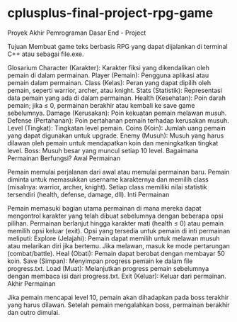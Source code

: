 # cplusplus-final-project-rpg-game

Proyek Akhir Pemrograman Dasar
End - Project

Tujuan
Membuat game teks berbasis RPG yang dapat dijalankan di terminal C++ atau sebagai file.exe.

Glosarium
Character (Karakter): Karakter fiksi yang dikendalikan oleh pemain di dalam permainan.
Player (Pemain): Pengguna aplikasi atau pemain dalam permainan.
Class (Kelas): Peran yang dapat dipilih oleh pemain, seperti warrior, archer, atau knight.
Stats (Statistik): Representasi data pemain yang ada di dalam permainan.
Health (Kesehatan): Poin darah pemain; jika ≤ 0, permainan berakhir atau kembali ke save game sebelumnya.
Damage (Kerusakan): Poin kekuatan pemain melawan musuh.
Defense (Pertahanan): Poin pertahanan pemain terhadap kerusakan musuh.
Level (Tingkat): Tingkatan level pemain.
Coins (Koin): Jumlah uang pemain yang dapat digunakan untuk upgrade.
Enemy (Musuh): Musuh yang harus dilawan oleh pemain untuk mendapatkan koin dan meningkatkan tingkat level.
Boss: Musuh besar yang muncul setiap 10 level.
Bagaimana Permainan Berfungsi?
Awal Permainan

Pemain memulai perjalanan dari awal atau memulai permainan baru. Pemain diminta untuk memasukkan username karakternya dan memilih class (misalnya: warrior, archer, knight). Setiap class memiliki nilai statistik tersendiri (health, defense, damage, dll).
Inti Permainan

Pemain memasuki bagian utama permainan di mana mereka dapat mengontrol karakter yang telah dibuat sebelumnya dengan beberapa opsi pilihan. Permainan berlanjut hingga karakter mati (health ≤ 0) atau pemain memilih opsi keluar (exit).
Opsi yang tersedia untuk pemain di inti permainan meliputi:
Explore (Jelajahi): Pemain dapat memilih untuk melawan musuh atau melarikan diri jika bertemu. Jika melawan, masuk ke mode pertarungan (combat/battle).
Heal (Obati): Pemain dapat berobat dengan membayar 50 koin.
Save (Simpan): Menyimpan progress pemain ke dalam file progress.txt.
Load (Muat): Melanjutkan progress pemain sebelumnya dengan membaca isi dari progress.txt.
Exit (Keluar): Keluar dari permainan.
Akhir Permainan

Jika pemain mencapai level 10, pemain akan dihadapkan pada boss terakhir yang harus dilawan.
Setelah pemain mengalahkan boss, permainan berakhir dan outro dimulai.

